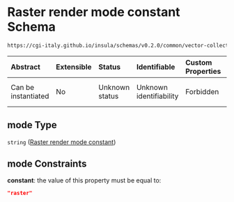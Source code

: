 # Raster render mode constant Schema

```txt
https://cgi-italy.github.io/insula/schemas/v0.2.0/common/vector-collection-render-config.schema.json#/$defs/rasterRenderMode/properties/mode
```



| Abstract            | Extensible | Status         | Identifiable            | Custom Properties | Additional Properties | Access Restrictions | Defined In                                                                                                                         |
| :------------------ | :--------- | :------------- | :---------------------- | :---------------- | :-------------------- | :------------------ | :--------------------------------------------------------------------------------------------------------------------------------- |
| Can be instantiated | No         | Unknown status | Unknown identifiability | Forbidden         | Allowed               | none                | [vector-collection-render-config.schema.json\*](schemas/common/vector-collection-render-config.schema.json) |

## mode Type

`string` ([Raster render mode constant](vector-collection-render-config-defs-raster-render-mode-properties-raster-render-mode-constant.md))

## mode Constraints

**constant**: the value of this property must be equal to:

```json
"raster"
```

